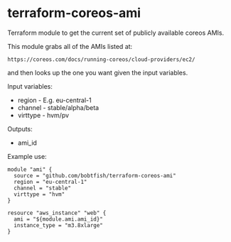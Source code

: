 terraform-coreos-ami
====================

Terraform module to get the current set of publicly available coreos AMIs.

This module grabs all of the AMIs listed at:

    https://coreos.com/docs/running-coreos/cloud-providers/ec2/

and then looks up the one you want given the input variables.

Input variables:

  * region - E.g. eu-central-1
  * channel - stable/alpha/beta 
  * virttype - hvm/pv

Outputs:

  * ami_id

Example use:

    module "ami" {
      source = "github.com/bobtfish/terraform-coreos-ami"
      region = "eu-central-1"
      channel = "stable"
      virttype = "hvm"
    }

    resource "aws_instance" "web" {
      ami = "${module.ami.ami_id}"
      instance_type = "m3.8xlarge"
    }

